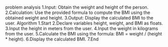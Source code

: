 problem analysis 1.Input: Obtain the weight and height of the person. 2.Calculation: Use the provided formula to compute the BMI using the obtained weight and height. 3.Output: Display the calculated BMI to the user. Algorithm 1.Start 2.Declare variables height, weight, and BMI as floats. 3.Input the height in meters from the user. 4.Input the weight in kilograms from the user. 5.Calculate the BMI using the formula: BMI = weight / (height * height). 6.Display the calculated BMI. 7.End

